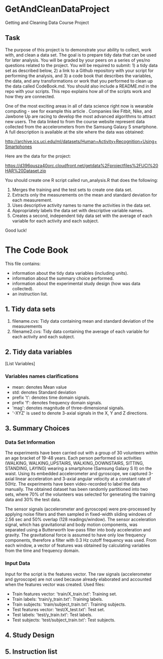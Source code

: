 # GetAndCleanDataProject

Getting and Cleaning Data Course Project


## Task

The purpose of this project is to demonstrate your ability to collect, work with, and clean a data set. The goal is to prepare tidy data that can be used for later analysis. You will be graded by your peers on a series of yes/no questions related to the project. You will be required to submit: 1) a tidy data set as described below, 2) a link to a Github repository with your script for performing the analysis, and 3) a code book that describes the variables, the data, and any transformations or work that you performed to clean up the data called CodeBook.md. You should also include a README.md in the repo with your scripts. This repo explains how all of the scripts work and how they are connected.  

One of the most exciting areas in all of data science right now is wearable computing - see for example this article . Companies like Fitbit, Nike, and Jawbone Up are racing to develop the most advanced algorithms to attract new users. The data linked to from the course website represent data collected from the accelerometers from the Samsung Galaxy S smartphone. A full description is available at the site where the data was obtained: 

http://archive.ics.uci.edu/ml/datasets/Human+Activity+Recognition+Using+Smartphones 

Here are the data for the project: 

https://d396qusza40orc.cloudfront.net/getdata%2Fprojectfiles%2FUCI%20HAR%20Dataset.zip 


You should create one R script called run_analysis.R that does the following: 

  1. Merges the training and the test sets to create one data set. 
  2. Extracts only the measurements on the mean and standard deviation for each measurement. 
  3. Uses descriptive activity names to name the activities in the data set. 
  4. Appropriately labels the data set with descriptive variable names. 
  5. Creates a second, independent tidy data set with the average of each variable for each activity and each subject.

Good luck!


# The Code Book

This file contains:

* information about the tidy data variables (including units).
* information about the summary choice performed.
* information about the experimental study design (how was data collected).
* an instruction list.

## 1. Tidy data sets

1. filename.cvs: Tidy data containing mean and standard deviation of the measurements
2. filename2.cvs: Tidy data containing the average of each variable for each activity and each subject.

## 2. Tidy data variables

[List Variables]

### Variables names clarifications
* mean: denotes Mean value
* std: denotes Standard deviation
* prefix 't': denotes time domain signals.
* prefix 'f': denotes frequency domain signals.
* 'mag': denotes magnitude of three-dimensional signals.
* '-XYZ' is used to denote 3-axial signals in the X, Y and Z directions.

## 3. Summary Choices

### Data Set Information
The experiments have been carried out with a group of 30 volunteers within an age bracket of 19-48 years. Each person performed six activities (WALKING, WALKING_UPSTAIRS, WALKING_DOWNSTAIRS, SITTING, STANDING, LAYING) wearing a smartphone (Samsung Galaxy S II) on the waist. Using its embedded accelerometer and gyroscope, we captured 3-axial linear acceleration and 3-axial angular velocity at a constant rate of 50Hz. The experiments have been video-recorded to label the data manually. The obtained dataset has been randomly partitioned into two sets, where 70% of the volunteers was selected for generating the training data and 30% the test data. 

The sensor signals (accelerometer and gyroscope) were pre-processed by applying noise filters and then sampled in fixed-width sliding windows of 2.56 sec and 50% overlap (128 readings/window). The sensor acceleration signal, which has gravitational and body motion components, was separated using a Butterworth low-pass filter into body acceleration and gravity. The gravitational force is assumed to have only low frequency components, therefore a filter with 0.3 Hz cutoff frequency was used. From each window, a vector of features was obtained by calculating variables from the time and frequency domain.

### Input Data
Input for the script is the features vector. The raw signals (accelerometer and gyroscope) are not used because already elaborated and accounted when the features vector was created. Used files:
* Train features vector: 'train/X_train.txt': Training set.
* Train labels:          'train/y_train.txt': Training labels.
* Train subjects:        'train/subject_train.txt': Training subjects.
* Test features vector:  'test/X_test.txt':   Test set.
* Test labels:           'test/y_train.txt':  Test labels.
* Test subjects:         'test/subject_train.txt': Test subjects.


## 4. Study Design

## 5. Instruction list

